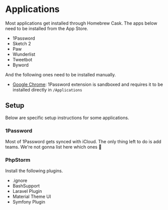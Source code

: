 # Applications

Most applications get installed through Homebrew Cask. The apps below need to be installed from the App Store.

- 1Password
- Sketch 2
- Paw
- Wunderlist
- Tweetbot
- Byword

And the following ones need to be installed manually.

- [Google Chrome](http://www.google.com/chrome): 1Password extension is sandboxed and requires it to be installed directly in `/Applications` 

## Setup

Below are specific setup instructions for some applications.

### 1Password

Most of 1Password gets synced with iCloud. The only thing left to do is add teams. We're not gonna list here which ones :speak_no_evil:

### PhpStorm

Install the following plugins.

- .ignore
- BashSupport
- Laravel Plugin
- Material Theme UI
- Symfony Plugin